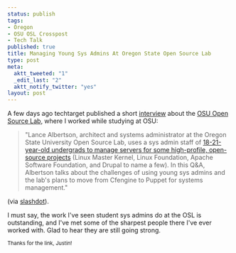 ```yaml
--- 
status: publish
tags: 
- Oregon
- OSU OSL Crosspost
- Tech Talk
published: true
title: Managing Young Sys Admins At Oregon State Open Source Lab
type: post
meta: 
  aktt_tweeted: "1"
  _edit_last: "2"
  aktt_notify_twitter: "yes"
layout: post
---
```

A few days ago techtarget published a short <a href="http://searchdatacenter.stage.techtarget.com/news/article/0,289142,sid80_gci1378294,00.html">interview</a> about the <a href="http://osuosl.org/">OSU Open Source Lab</a>, where I worked while studying at OSU:

<blockquote>"Lance Albertson, architect and systems administrator at the Oregon State University Open Source Lab, uses a sys admin staff of <a href="http://searchdatacenter.stage.techtarget.com/news/article/0,289142,sid80_gci1378294,00.html">18-21-year-old undergrads to manage servers for some high-profile, open-source projects</a> (Linux Master Kernel, Linux Foundation, Apache Software Foundation, and Drupal to name a few). In this Q&A, Albertson talks about the challenges of using young sys admins and the lab's plans to move from Cfengine to Puppet for systems management."</blockquote>

(via <a href="http://it.slashdot.org/story/10/01/08/1734234/Managing-Young-Sys-Admins-At-Oregon-State-Open-Source-Lab">slashdot</a>).

I must say, the work I've seen student sys admins do at the OSL is outstanding, and I've met some of the sharpest people there I've ever worked with. Glad to hear they are still going strong.

<small>Thanks for the link, Justin!</small>
